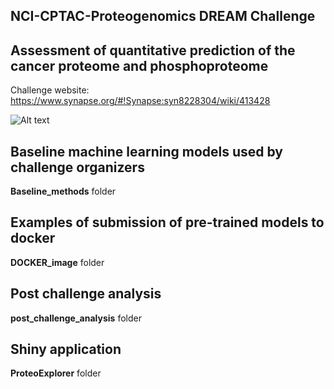 ## NCI-CPTAC-Proteogenomics DREAM Challenge
## Assessment of quantitative prediction of the cancer proteome and phosphoproteome

Challenge website: https://www.synapse.org/#!Synapse:syn8228304/wiki/413428

![Alt text](https://github.com/Sage-Bionetworks/NCI-CPTAC-Challenge/blob/master/image/SC_2_3.png)

## Baseline machine learning models used by challenge organizers

**Baseline_methods** folder

## Examples of submission of pre-trained models to docker

**DOCKER_image** folder

## Post challenge analysis

**post_challenge_analysis** folder 


## Shiny application

**ProteoExplorer** folder 
